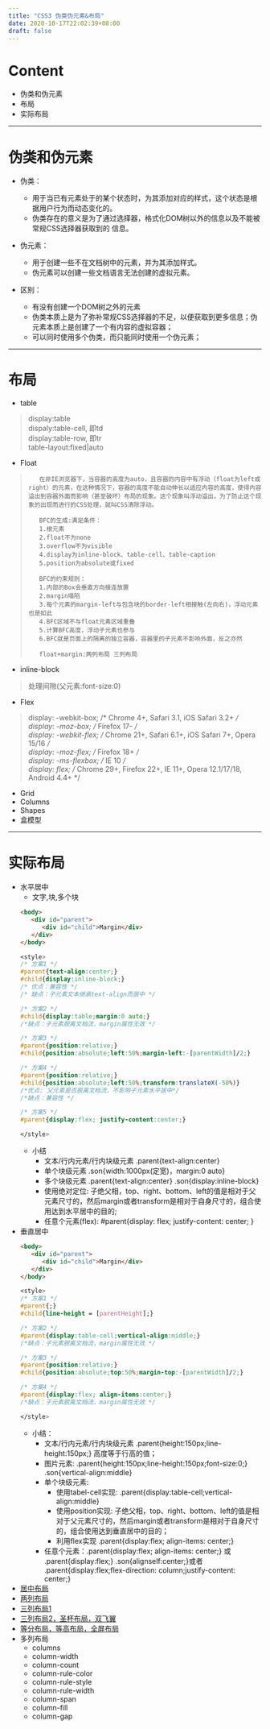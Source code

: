 ```yaml
---
title: "CSS3 伪类伪元素&布局"
date: 2020-10-17T22:02:39+08:00
draft: false
---
```

# Content
- 伪类和伪元素
- 布局
- 实际布局
---
# 伪类和伪元素
- 伪类：
   - ⽤于当已有元素处于的某个状态时，为其添加对应的样式，这个状态是根据⽤户⾏为⽽动态变化的。
   - 伪类存在的意义是为了通过选择器，格式化DOM树以外的信息以及不能被常规CSS选择器获取到的
信息。

- 伪元素：
   - ⽤于创建⼀些不在⽂档树中的元素，并为其添加样式。
   - 伪元素可以创建⼀些⽂档语⾔⽆法创建的虚拟元素。
- 区别：
   - 有没有创建⼀个DOM树之外的元素
   - 伪类本质上是为了弥补常规CSS选择器的不⾜，以便获取到更多信息；伪元素本质上是创建了⼀个有内容的虚拟容器；
   - 可以同时使⽤多个伪类，⽽只能同时使⽤⼀个伪元素；
---
# 布局
- table

>   display:table  
>   dispaly:table-cell,  即td  
>   display:table-row,  即tr  
>   table-layout:fixed|auto   

- Float

>        在非IE浏览器下，当容器的高度为auto，且容器的内容中有浮动（float为left或right）的元素，在这种情况下，容器的高度不能自动伸长以适应内容的高度，使得内容溢出到容器外面而影响（甚至破坏）布局的现象。这个现象叫浮动溢出，为了防止这个现象的出现而进行的CSS处理，就叫CSS清除浮动。        
>
>        BFC的生成:满足条件：
>        1.根元素
>        2.float不为none
>        3.overflow不为visible
>        4.display为inline-block、table-cell、table-caption
>        5.position为absolute或fixed
>
>        BFC的约束规则：
>        1.内部的Box会垂直方向接连放置
>        2.margin塌陷
>        3.每个元素的margin-left与包含块的border-left相接触(左向右)，浮动元素也是如此
>        4.BFC区域不与float元素区域重叠
>        5.计算BFC高度，浮动子元素也参与
>        6.BFC就是页面上的隔离的独立容器，容器里的子元素不影响外面，反之亦然
>        
>        float+margin:两列布局 三列布局
- inline-block
> 处理间隙(父元素:font-size:0)
- Flex
> display: -webkit-box; /* Chrome 4+, Safari 3.1, iOS Safari 3.2+ */  
> display: -moz-box; /* Firefox 17- */  
> display: -webkit-flex; /* Chrome 21+, Safari 6.1+, iOS Safari 7+, Opera 15/16 */  
> display: -moz-flex; /* Firefox 18+ */  
> display: -ms-flexbox; /* IE 10 */  
> display: flex; /* Chrome 29+, Firefox 22+, IE 11+, Opera 12.1/17/18, Android 4.4+ */   
- Grid
- Columns 
- Shapes
- 盒模型
---
# 实际布局
- 水平居中
   - 文字,块,多个块
   ```html
   <body>
      <div id="parent">
         <div id="child">Margin</div>
      </div>
   </body>
   ```
   ```css
   <style>
   /* 方案1 */
   #parent{text-align:center;}
   #child{display:inline-block;}
   /* 优点：兼容性 */
   /* 缺点：子元素文本继承text-align而居中 */

   /* 方案2 */
   #child{display:table;margin:0 auto;}
   /*缺点：子元素脱离文档流，margin属性无效 */

   /* 方案3 */
   #parent{position:relative;}
   #child{position:absolute;left:50%;margin-left:-[parentWidth]/2;}

   /* 方案4 */
   #parent{position:relative;}
   #child{position:absolute;left:50%;transform:translateX(-50%)}
   /*优点: 父元素是否脱离文档流，不影响子元素水平居中*/
   /*缺点：兼容性 */

   /* 方案5 */
   #parent{display:flex; justify-content:center;}

   </style>

   ```
   - 小结
      - ⽂本/⾏内元素/⾏内块级元素 .parent{text-align:center}
      - 单个块级元素 .son{width:1000px(定宽)，margin:0 auto}
      - 多个块级元素 .parent{text-align:center} .son{display:inline-block}
      - 使⽤绝对定位: ⼦绝⽗相，top、right、bottom、left的值是相对于⽗元素尺⼨的，然后margin或者transform是相对于⾃身尺⼨的，组合使⽤达到⽔平居中的⽬的;
      - 任意个元素(flex): #parent{display: flex; justify-content: center; }
- 垂直居中
   ```html
   <body>
      <div id="parent">
         <div id="child">Margin</div>
      </div>
   </body>
   ```
   ```css
   <style>
   /* 方案1 */
   #parent{;}
   #child{line-height = [parentHeight];}

   /* 方案2 */
   #parent{display:table-cell;vertical-align:middle;}
   /*缺点：子元素脱离文档流，margin属性无效 */

   /* 方案3 */
   #parent{position:relative;}
   #child{position:absolute;top:50%;margin-top:-[parentWidth]/2;}

   /* 方案4 */
   #parent{display:flex; align-items:center;}
   /*缺点：子元素脱离文档流，margin属性无效 */

   </style>

   ```
   - 小结：
      - ⽂本/⾏内元素/⾏内块级元素 .parent{height:150px;line-height:150px;} ⾼度等于⾏⾼的值；
      - 图⽚元素: .parent{height:150px;line-height:150px;font-size:0;} .son{vertical-align:middle}
      - 单个块级元素:
          - 使⽤tabel-cell实现: .parent{display:table-cell;vertical-align:middle}
          - 使⽤position实现: ⼦绝⽗相，top、right、bottom、left的值是相对于⽗元素尺⼨的，然后margin或者transform是相对于⾃身尺⼨的，组合使⽤达到垂直居中的⽬的；
          - 利⽤flex实现 .parent{display:flex; align-items: center;}
      - 任意个元素：.parent{display:flex; align-items: center;} 或 .parent{display:flex;} .son{alignself:center;}或者 .parent{display:flex;flex-direction: column;justify-content: center;}
- [居中布局](https://github.com/MarginLon/CSS_JS_Repos/tree/main/CSS/%E5%B1%85%E4%B8%AD%E5%B8%83%E5%B1%80)
- [两列布局](https://github.com/MarginLon/CSS_JS_Repos/tree/main/CSS/%E4%B8%A4%E5%88%97%E5%B8%83%E5%B1%80)
- [三列布局1](https://github.com/MarginLon/CSS_JS_Repos/tree/main/CSS/%E4%B8%89%E5%88%97%E5%B8%83%E5%B1%801)
- [三列布局2，圣杯布局，双飞翼](https://github.com/MarginLon/CSS_JS_Repos/tree/main/CSS/%E4%B8%89%E5%88%97%E5%B8%83%E5%B1%802)
- [等分布局，等高布局，全屏布局](https://github.com/MarginLon/CSS_JS_Repos/tree/main/CSS/%E7%AD%89%E5%88%86%E5%B8%83%E5%B1%80)
- 多列布局
   - columns
   - column-width
   - column-count
   - column-rule-color
   - column-rule-style
   - column-rule-width
   - column-span
   - column-fill
   - column-gap